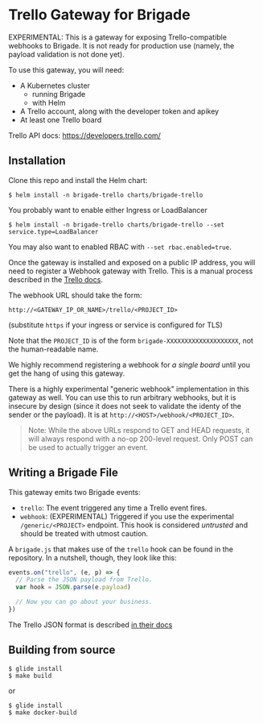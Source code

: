 # Trello Gateway for Brigade

EXPERIMENTAL: This is a gateway for exposing Trello-compatible webhooks to
Brigade. It is not ready for production use (namely, the payload validation
is not done yet).

To use this gateway, you will need:

- A Kubernetes cluster
  - running Brigade
  - with Helm
- A Trello account, along with the developer token and apikey
- At least one Trello board

Trello API docs: https://developers.trello.com/

## Installation

Clone this repo and install the Helm chart:


```
$ helm install -n brigade-trello charts/brigade-trello
```

You probably want to enable either Ingress or LoadBalancer

```
$ helm install -n brigade-trello charts/brigade-trello --set service.type=LoadBalancer
```

You may also want to enabled RBAC with `--set rbac.enabled=true`.

Once the gateway is installed and exposed on a public IP address, you will need
to register a Webhook gateway with Trello. This is a manual process
described in the [Trello docs](https://developers.trello.com/page/webhooks).

The webhook URL should take the form:

```
http://<GATEWAY_IP_OR_NAME>/trello/<PROJECT_ID>
```
(substitute `https` if your ingress or service is configured for TLS)

Note that the `PROJECT_ID` is of the form `brigade-XXXXXXXXXXXXXXXXXXXX`, not the
human-readable name.

We highly recommend registering a webhook for _a single board_ until you get
the hang of using this gateway.

There is a highly experimental "generic webhook" implementation in this gateway
as well. You can use this to run arbitrary webhooks, but it is insecure by
design (since it does not seek to validate the identy of the sender or the
payload). It is at `http://<HOST>/webhook/<PROJECT_ID>`.

> Note: While the above URLs respond to GET and HEAD requests, it will always
> respond with a no-op 200-level request. Only POST can be used to actually
> trigger an event.

## Writing a Brigade File

This gateway emits two Brigade events:

- `trello`: The event triggered any time a Trello event fires.
- `webhook`: (EXPERIMENTAL) Triggered if you use the experimental `/generic/<PROJECT>`
  endpoint. This hook is considered _untrusted_ and should be treated with
  utmost caution.

A `brigade.js` that makes use of the `trello` hook can be found in the repository.
In a nutshell, though, they look like this:

```javascript
events.on("trello", (e, p) => {
  // Parse the JSON payload from Trello.
  var hook = JSON.parse(e.payload)

  // Now you can go about your business.
})
```

The Trello JSON format is described [in their docs](https://developers.trello.com/page/webhooks)

## Building from source

```
$ glide install
$ make build
```

or

```
$ glide install
$ make docker-build
```
